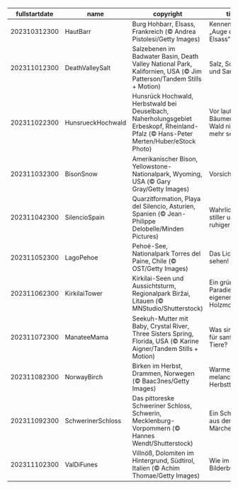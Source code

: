 |fullstartdate|name|copyright|title|image|
|--|--|--|--|--|
202310312300|HautBarr|Burg Hohbarr, Elsass, Frankreich (© Andrea Pistolesi/Getty Images)|Kennen Sie das „Auge des Elsass“?|![](/de-DE/2023/11/202310312300HautBarr.jpg)|
202311012300|DeathValleySalt|Salzebenen im Badwater Basin, Death Valley National Park, Kalifornien, USA (© Jim Patterson/Tandem Stills + Motion)|Salz, Sonne und Sand|![](/de-DE/2023/11/202311012300DeathValleySalt.jpg)|
202311022300|HunsrueckHochwald|Hunsrück Hochwald, Herbstwald bei Deuselbach, Naherholungsgebiet Erbeskopf, Rheinland-Pfalz (© Hans-Peter Merten/Huber/eStock Photo)|Vor lauter Bäumen den Wald nicht mehr sehen?|![](/de-DE/2023/11/202311022300HunsrueckHochwald.jpg)|
202311032300|BisonSnow|Amerikanischer Bison, Yellowstone-Nationalpark, Wyoming, USA (© Gary Gray/Getty Images)|Vorsicht Bullies|![](/de-DE/2023/11/202311032300BisonSnow.jpg)|
202311042300|SilencioSpain|Quarzitformation, Playa del Silencio, Asturien, Spanien (© Jean-Philippe Delobelle/Minden Pictures)|Wahrlich ein stiller und ruhiger Ort|![](/de-DE/2023/11/202311042300SilencioSpain.jpg)|
202311052300|LagoPehoe|Pehoé-See, Nationalpark Torres del Paine, Chile (© OST/Getty Images)|Das Licht sehen!|![](/de-DE/2023/11/202311052300LagoPehoe.jpg)|
202311062300|KirkilaiTower|Kirkilai-Seen und Aussichtsturm, Regionalpark Biržai, Litauen (© MNStudio/Shutterstock)​|Ein grünes Paradies mit eigenem Holzmond!|![](/de-DE/2023/11/202311062300KirkilaiTower.jpg)|
202311072300|ManateeMama|Seekuh-Mutter mit Baby, Crystal River, Three Sisters Spring, Florida, USA (© Karine Aigner/Tandem Stills + Motion)|Was sind das für sanfte Tiere?|![](/de-DE/2023/11/202311072300ManateeMama.jpg)|
202311082300|NorwayBirch|Birken im Herbst, Drammen, Norwegen (© Baac3nes/Getty Images)|Warme, melancholische Herbsttöne|![](/de-DE/2023/11/202311082300NorwayBirch.jpg)|
202311092300|SchwerinerSchloss|Das pittoreske Schweriner Schloss, Schwerin, Mecklenburg-Vorpommern (© Hannes Wendt/Shutterstock)|Ein Schloss wie aus dem Märchen|![](/de-DE/2023/11/202311092300SchwerinerSchloss.jpg)|
202311102300|ValDiFunes|Villnöß, Dolomiten im Hintergrund, Südtirol, Italien (© Achim Thomae/Getty Images)|Wie im Bilderbuch!|![](/de-DE/2023/11/202311102300ValDiFunes.jpg)|

